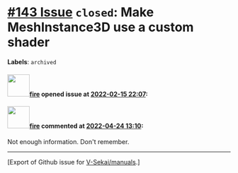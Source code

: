 # [\#143 Issue](https://github.com/V-Sekai/manuals/issues/143) `closed`: Make MeshInstance3D use a custom shader
**Labels**: `archived`


#### <img src="https://avatars.githubusercontent.com/u/32321?u=c2e06a3d2b49a467aa907e54aa259516440267cc&v=4" width="50">[fire](https://github.com/fire) opened issue at [2022-02-15 22:07](https://github.com/V-Sekai/manuals/issues/143):



#### <img src="https://avatars.githubusercontent.com/u/32321?u=c2e06a3d2b49a467aa907e54aa259516440267cc&v=4" width="50">[fire](https://github.com/fire) commented at [2022-04-24 13:10](https://github.com/V-Sekai/manuals/issues/143#issuecomment-1107839039):

Not enough information. Don't remember.


-------------------------------------------------------------------------------



[Export of Github issue for [V-Sekai/manuals](https://github.com/V-Sekai/manuals).]
